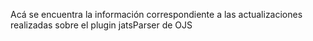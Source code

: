 Acá se encuentra la información correspondiente a las actualizaciones realizadas sobre el plugin jatsParser de OJS 